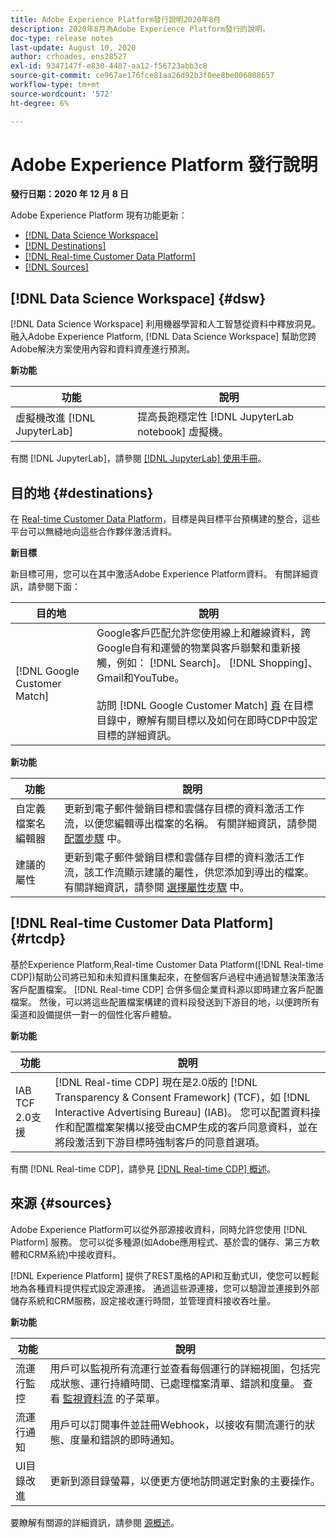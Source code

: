 ```yaml
---
title: Adobe Experience Platform發行說明2020年8月
description: 2020年8月為Adobe Experience Platform發行的說明。
doc-type: release notes
last-update: August 10, 2020
author: crhoades, ens28527
exl-id: 9347147f-e830-4487-aa12-f56723abb3c8
source-git-commit: ce967ae176fce81aa26d92b3f0ee8be006808657
workflow-type: tm+mt
source-wordcount: '572'
ht-degree: 6%

---
```


# Adobe Experience Platform 發行說明

**發行日期：2020 年 12 月 8 日**

Adobe Experience Platform 現有功能更新：

- [[!DNL Data Science Workspace]](#dsw)
- [[!DNL Destinations]](#destinations)
- [[!DNL Real-time Customer Data Platform]](#rtcdp)
- [[!DNL Sources]](#sources)

## [!DNL Data Science Workspace] {#dsw}

[!DNL Data Science Workspace] 利用機器學習和人工智慧從資料中釋放洞見。 融入Adobe Experience Platform, [!DNL Data Science Workspace] 幫助您跨Adobe解決方案使用內容和資料資產進行預測。

**新功能**

| 功能 | 說明 |
| ------- | ----------- |
| 虛擬機改進 [!DNL JupyterLab] | 提高長跑穩定性 [!DNL JupyterLab notebook] 虛擬機。 |

有關 [!DNL JupyterLab]，請參閱 [[!DNL JupyterLab] 使用手冊](../../data-science-workspace/jupyterlab/overview.md)。

## 目的地 {#destinations}

在 [Real-time Customer Data Platform](../../rtcdp/overview.md)，目標是與目標平台預構建的整合，這些平台可以無縫地向這些合作夥伴激活資料。

**新目標**

新目標可用，您可以在其中激活Adobe Experience Platform資料。 有關詳細資訊，請參閱下面：

| 目的地 | 說明 |
|--- | ---|
| [!DNL Google Customer Match] | Google客戶匹配允許您使用線上和離線資料，跨Google自有和運營的物業與客戶聯繫和重新接觸，例如： [!DNL Search]。 [!DNL Shopping]、Gmail和YouTube。 <br><br> 訪問 [!DNL Google Customer Match] [頁](../../destinations/catalog/advertising/google-customer-match.md) 在目標目錄中，瞭解有關目標以及如何在即時CDP中設定目標的詳細資訊。 |

**新功能**

| 功能 | 說明 |
|------- | -----------|
| 自定義檔案名編輯器 | 更新到電子郵件營銷目標和雲儲存目標的資料激活工作流，以便您編輯導出檔案的名稱。 有關詳細資訊，請參閱 [ 配置步驟](../../destinations/ui/activate-batch-profile-destinations.md) 中。 |
| 建議的屬性 | 更新到電子郵件營銷目標和雲儲存目標的資料激活工作流，該工作流顯示建議的屬性，供您添加到導出的檔案。 有關詳細資訊，請參閱 [選擇屬性步驟](../../destinations/ui/activate-batch-profile-destinations.md) 中。 |

## [!DNL Real-time Customer Data Platform] {#rtcdp}

基於Experience Platform,Real-time Customer Data Platform([!DNL Real-time CDP])幫助公司將已知和未知資料匯集起來，在整個客戶過程中通過智慧決策激活客戶配置檔案。 [!DNL Real-time CDP] 合併多個企業資料源以即時建立客戶配置檔案。 然後，可以將這些配置檔案構建的資料段發送到下游目的地，以便跨所有渠道和設備提供一對一的個性化客戶體驗。

**新功能**

| 功能 | 說明 |
| ------- | ----------- |
| IAB TCF 2.0支援 | [!DNL Real-time CDP] 現在是2.0版的 [!DNL Transparency & Consent Framework] (TCF)，如 [!DNL Interactive Advertising Bureau] (IAB)。 您可以配置資料操作和配置檔案架構以接受由CMP生成的客戶同意資料，並在將段激活到下游目標時強制客戶的同意首選項。 |

有關 [!DNL Real-time CDP]，請參見 [[!DNL Real-time CDP] 概述](../../rtcdp/overview.md)。

## 來源 {#sources}

Adobe Experience Platform可以從外部源接收資料，同時允許您使用 [!DNL Platform] 服務。 您可以從多種源(如Adobe應用程式、基於雲的儲存、第三方軟體和CRM系統)中接收資料。

[!DNL Experience Platform] 提供了REST風格的API和互動式UI，使您可以輕鬆地為各種資料提供程式設定源連接。 通過這些源連接，您可以驗證並連接到外部儲存系統和CRM服務，設定接收運行時間，並管理資料接收吞吐量。

**新功能**

| 功能 | 說明 |
| ------- | ----------- |
| 流運行監控 | 用戶可以監視所有流運行並查看每個運行的詳細視圖，包括完成狀態、運行持續時間、已處理檔案清單、錯誤和度量。 查看 [監視資料流](../../sources/tutorials/ui/monitor.md) 的子菜單。 |
| 流運行通知 | 用戶可以訂閱事件並註冊Webhook，以接收有關流運行的狀態、度量和錯誤的即時通知。 |
| UI目錄改進 | 更新到源目錄螢幕，以便更方便地訪問選定對象的主要操作。 |

要瞭解有關源的詳細資訊，請參閱 [源概述](../../sources/home.md)。
